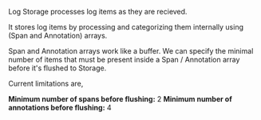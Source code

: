 Log Storage processes log items as they are recieved. 

It stores log items by processing and categorizing them internally using (Span and Annotation) arrays.

Span and Annotation arrays work like a buffer. We can specify the minimal number of items that must be present inside a Span / Annotation array before it's flushed to Storage.

Current limitations are,

**Minimum number of spans before flushing:** 2
**Minimum number of annotations before flushing:** 4
